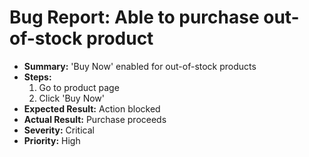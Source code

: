 # Bug Report: Able to purchase out-of-stock product

- **Summary:** 'Buy Now' enabled for out-of-stock products
- **Steps:**
  1. Go to product page
  2. Click 'Buy Now'
- **Expected Result:** Action blocked
- **Actual Result:** Purchase proceeds
- **Severity:** Critical
- **Priority:** High
